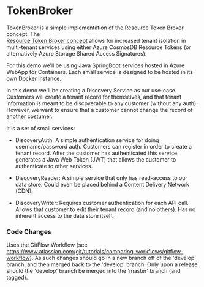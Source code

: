 # TokenBroker

TokenBroker is a simple implementation of the Resource Token Broker concept.  The  
[Resource Token Broker concept](/docs/TokenBrokerConcept.md) allows for increased tenant isolation in multi-tenant
services using either Azure CosmosDB Resource Tokens (or alternatively Azure Storage Shared Access Signatures).

For this demo we'll be using Java SpringBoot services 
hosted in Azure WebApp for Containers.  Each small service is designed to be hosted in its
own Docker instance.

In this demo we'll be creating a Discovery Service as our use-case.  Customers
will create a tenant record for themselves, and that tenant information is meant to be discoverable
to any customer (without any auth). However, we want to ensure that a customer cannot change the
record of another costumer.

It is a set of small services:

- DiscoveryAuth: A simple authentication service for doing username/password auth. Customers can
register in order to create a tenant record. After the customer has authenticated this service 
generates a Java Web Token (JWT) that allows the customer to authenticate to other services.

- DiscoveryReader: A simple service that only has read-access to our data store. Could even be 
placed behind a Content Delivery Network (CDN).

- DiscoveryWriter: Requires customer authentication for each API call. Allows that customer to
edit their tenant record (and no others). Has no inherent access to the data store itself.

### Code Changes
Uses the GitFlow Workflow (see https://www.atlassian.com/git/tutorials/comparing-workflows/gitflow-workflow).
As such changes should go in a new branch off of the 'develop' branch, and then merged back to the 'develop'
branch.  Only upon a release should the 'develop' branch be merged into the 'master' branch (and tagged).


